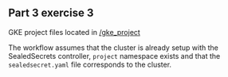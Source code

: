 ## Part 3 exercise 3

GKE project files located in [/gke_project](https://github.com/mtuomiko/kubernetes-devops/tree/main/gke_project)

The workflow assumes that the cluster is already setup with the SealedSecrets controller, `project` namespace exists and that the `sealedsecret.yaml` file corresponds to the cluster.